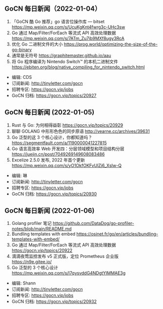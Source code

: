 ## GoCN 每日新闻（2022-01-04）

1. 「GoCN 酷 Go 推荐」go 语言位操作库 — bitset https://mp.weixin.qq.com/s/UcuKgKnt4fwrg3c-UHc3sw
2. Go 通过 Map/Filter/ForEach 等流式 API 高效处理数据 https://mp.weixin.qq.com/s/7ATm_Zu7ib9MXf8ugy3RcA
3. 优化 Go 二进制文件的大小 https://prog.world/optimizing-the-size-of-the-go-binary
4. 通常是无符号 https://graphitemaster.github.io/aau
5. 将 Go 程序编译为 Nintendo Switch™ 的本机二进制文件 https://ebiten.org/blog/native_compiling_for_nintendo_switch.html

- 编辑: CDS
- 订阅新闻: http://tinyletter.com/gocn
- 招聘专区: https://gocn.vip/jobs
- GoCN 归档: https://gocn.vip/topics/20927

## GoCN 每日新闻 (2022-01-05)

1. Rust 与 Go: 为何相得益彰 https://gocn.vip/topics/20929
2. 聊聊 GOLANG 中形形色色的同步原语 http://vearne.cc/archives/39631
3. Go 泛型的这 3 个核心设计，你都知道吗？ https://segmentfault.com/a/1190000041227815
4. Go 语言高效率 Web 开发四：分层领域模型和项目结构分层 https://juejin.cn/post/7049269149608083486
5. Excelize 2.5.0 发布, 2022 年首个更新 https://mp.weixin.qq.com/s/yO1OkfOKFvUlZj6_XsIw-Q

- 编辑: 琳
- 订阅新闻: http://tinyletter.com/gocn
- 招聘专区: https://gocn.vip/jobs
- GoCN 归档: https://gocn.vip/topics/20930

## GoCN 每日新闻 (2022-01-06)

1. Golang profiler 笔记 https://github.com/DataDog/go-profiler-notes/blob/main/README.md
2. Bundling templates with embed https://osinet.fr/go/en/articles/bundling-templates-with-embed/
3. Go 通过 Map/Filter/ForEach 等流式 API 高效处理数据 https://gocn.vip/topics/20922
4. 滴滴夜莺监控发布 v5 正式版，定位 Prometheus 企业版 https://n9e.gitee.io/
5. Go 泛型的 3 个核心设计 https://mp.weixin.qq.com/s/I7qysvddG4NDgtYIMMAE3g

- 编辑: Shann
- 订阅新闻: http://tinyletter.com/gocn
- 招聘专区: https://gocn.vip/jobs
- GoCN 归档: https://gocn.vip/topics/20932

